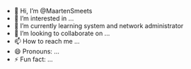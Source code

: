 - 👋 Hi, I’m @MaartenSmeets
- 👀 I’m interested in ...
- 🌱 I’m currently learning system and network administrator
- 💞️ I’m looking to collaborate on ...
- 📫 How to reach me ...
- 😄 Pronouns: ...
- ⚡ Fun fact: ...

<!---
MaartenSmeetsPXL/MaartenSmeetsPXL is a ✨ special ✨ repository because its `README.md` (this file) appears on your GitHub profile.
You can click the Preview link to take a look at your changes.
--->
